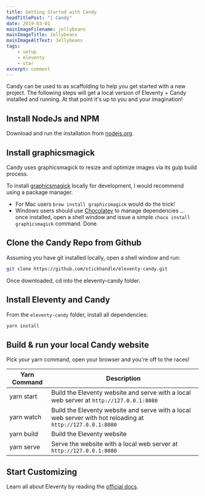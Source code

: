 ```yaml
---
title: Getting Started with Candy
headTitlePost: "| Candy"
date: 2019-03-01
mainImageFilename: jellybeans
mainImageTitle: Jellybeans
mainImageAltText: Jellybeans
tags:
    - setup
    - eleventy
    - star
excerpt: comment
---
```

<!--excerpt-->
Candy can be used to as scaffolding to help you get started with a new project. The following steps will get a local version of Eleventy + Candy installed and running.<!--end-excerpt--> At that point it's up to you and your imagination!

## Install NodeJs and NPM

Download and run the installation from [nodejs.org](https://nodejs.org/en/). 

## Install graphicsmagick

Candy uses graphicsmagick to resize and optimize images via its gulp build process. 

To install [graphicsmagick](http://www.graphicsmagick.org) locally for development, I would recommend using a package manager. 
+ For Mac users `brew install graphicsmagick` would do the trick! 
+ Windows users should use [Chocolatey](https://chocolatey.org/) to manage dependencies ... once installed, open a shell window and issue a simple `choco install graphicsmagick` command. Done.

## Clone the Candy Repo from Github

Assuming you have git installed locally, open a shell window and run:

``` bash
git clone https://github.com/stickhandle/eleventy-candy.git
```

Once downloaded, cd into the eleventy-candy folder.

## Install Eleventy and Candy

From the `eleventy-candy` folder, install all dependencies:

``` bash
yarn install
```

## Build & run your local Candy website

Pick your yarn command, open your browser and you're off to the races!

| Yarn Command | Description |
| --- | --- |
| yarn start | Build the Eleventy website and serve with a local web server at `http://127.0.0.1:8080` |
| yarn watch | Build the Eleventy website and serve with a local web server with hot reloading at `http://127.0.0.1:8080` |
| yarn build | Build the Eleventy website |
| yarn serve | Serve the website with a local web server at `http://127.0.0.1:8080` |

## Start Customizing

Learn all about Eleventy by reading the [official docs](https://www.11ty.io/docs/).




